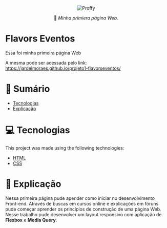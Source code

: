<div align="center">
  <img src="https://github.com/jardelMoraes/projeto1-flavorseventos/blob/main/pagina-site.png" alt"Proffy" title="Proffy" />

 :rocket: *Minha primiera página Web.*
  </div>

# Flavors Eventos

 Essa foi minha primeira página Web
 
A mesma pode ser acessada pelo link:
 https://jardelmoraes.github.io/projeto1-flavorseventos/ 
 
# :pushpin: Sumário

- [Tecnologias](#computer-tecnologias)
- [Explicação](#memo-explicacao)

# :computer: Tecnologias

This project was made using the following technologies:

<ul>
  <li><a href="https://html.spec.whatwg.org/multipage/">HTML</a></li>
  <li><a href="https://developer.mozilla.org/pt-BR/docs/Web/CSS">CSS</a></li>
</ul>

# :memo: Explicação

Nessa primeira página pude apender como iniciar no desenvolvimento Front-end. Através de buscas em cursos online e explicações em fóruns pude começar aprender os princípios de construção de uma página Web. Nesse trabalho pude desenvolver um layout responsivo com aplicação de <strong>Flexbox</strong> e <strong>Media Query</strong>.

